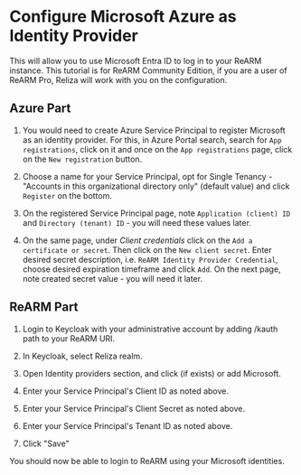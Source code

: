 # Configure Microsoft Azure as Identity Provider

This will allow you to use Microsoft Entra ID to log in to your ReARM instance. This tutorial is for ReARM Community Edition, if you are a user of ReARM Pro, Reliza will work with you on the configuration.

## Azure Part
1. You would need to create Azure Service Principal to register Microsoft as an identity provider. For this, in Azure Portal search, search for `App registrations`, click on it and once on the `App registrations` page, click on the `New registration` button.

2. Choose a name for your Service Principal, opt for Single Tenancy - "Accounts in this organizational directory only" (default value) and click `Register` on the bottom.

3. On the registered Service Principal page, note `Application (client) ID` and `Directory (tenant) ID` - you will need these values later.

4. On the same page, under *Client credentials* click on the `Add a certificate or secret`. Then click on the `New client secret`. Enter desired secret description, i.e. `ReARM Identity Provider Credential`, choose desired expiration timeframe and click `Add`. On the next page, note created secret value - you will need it later.

## ReARM Part

1. Login to Keycloak with your administrative account by adding /kauth path to your ReARM URI.

2. In Keycloak, select Reliza realm.

3. Open Identity providers section, and click (if exists) or add Microsoft.

4. Enter your Service Principal's Client ID as noted above.

5. Enter your Service Principal's Client Secret as noted above.

6. Enter your Service Principal's Tenant ID as noted above.

7. Click "Save"

You should now be able to login to ReARM using your Microsoft identities.